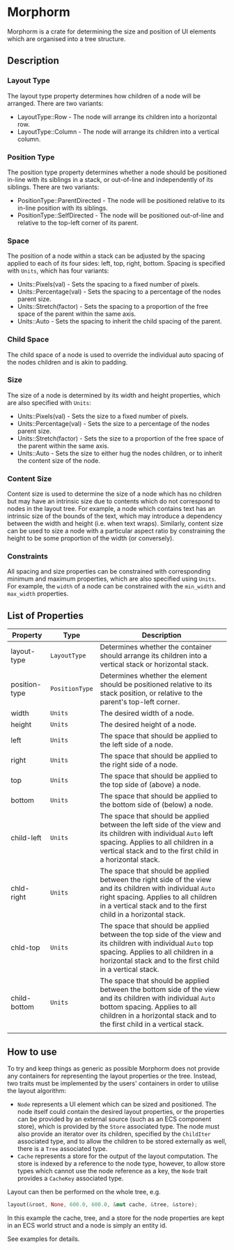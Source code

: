 # Morphorm

Morphorm is a crate for determining the size and position of UI elements which are organised into a tree structure.

## Description

### Layout Type
The layout type property determines how children of a node will be arranged. There are two variants:
- LayoutType::Row - The node will arrange its children into a horizontal row.
- LayoutType::Column - The node will arrange its children into a vertical column.

### Position Type
The position type property determines whether a node should be positioned in-line with its siblings in a stack, or out-of-line and independently of its siblings. There are two variants:
- PositionType::ParentDirected - The node will be positioned relative to its in-line position with its siblings.
- PositionType::SelfDirected - The node will be positioned out-of-line and relative to the top-left corner of its parent.

### Space
The position of a node within a stack can be adjusted by the spacing applied to each of its four sides: left, top, right, bottom.
Spacing is specified with `Units`, which has four variants:
- Units::Pixels(val) - Sets the spacing to a fixed number of pixels.
- Units::Percentage(val) - Sets the spacing to a percentage of the nodes parent size.
- Units::Stretch(factor) - Sets the spacing to a proportion of the free space of the parent within the same axis.
- Units::Auto - Sets the spacing to inherit the child spacing of the parent.

### Child Space
The child space of a node is used to override the individual auto spacing of the nodes children and is akin to padding.

### Size
The size of a node is determined by its width and height properties, which are also specified with `Units`:
- Units::Pixels(val) - Sets the size to a fixed number of pixels.
- Units::Percentage(val) - Sets the size to a percentage of the nodes parent size.
- Units::Stretch(factor) - Sets the size to a proportion of the free space of the parent within the same axis.
- Units::Auto - Sets the size to either hug the nodes children, or to inherit the content size of the node.

### Content Size
Content size is used to determine the size of a node which has no children but may have an intrinsic size due to contents which do not correspond to nodes in the layout tree. For example, a node which contains text has an intrinsic size of the bounds of the text, which may introduce a dependency between the width and height (i.e. when text wraps). Similarly, content size can be used to size a node with a particular aspect ratio by constraining the height to be some proportion of the width (or conversely).

### Constraints
All spacing and size properties can be constrained with corresponding minimum and maximum properties, which are also specified using `Units`. For example, the `width` of a node can be constrained with the `min_width` and `max_width` properties.

## List of Properties

| **Property**  | **Type**       | **Description**                                                                                                                                                                                                        |
|---------------|----------------|------------------------------------------------------------------------------------------------------------------------------------------------------------------------------------------------------------------------|
| layout-type   | `LayoutType`   | Determines whether the container should arrange its children into a vertical stack or horizontal stack.                                                                                                                |
| position-type | `PositionType` | Determines whether the element should be positioned relative to its stack position, or relative to the parent's top-left corner.                                                                                       |
| width         | `Units`        | The desired width of a node.                                                                                                                                                                                           |
| height        | `Units`        | The desired height of a node.                                                                                                                                                                                          |
| left          | `Units`        | The space that should be applied to the left side of a node.                                                                                                                                                           |
| right         | `Units`        | The space that should be applied to the right side of a node.                                                                                                                                                          |
| top           | `Units`        | The space that should be applied to the top side of (above) a node.                                                                                                                                                    |
| bottom        | `Units`        | The space that should be applied to the bottom side of (below) a node.                                                                                                                                                 |
| child-left    | `Units`        | The space that should be applied between the left side of the view and its children with individual `Auto` left spacing. Applies to all children in a vertical stack and to the first child in a horizontal stack.     |
| chld-right    | `Units`        | The space that should be applied between the right side of the view and its children with individual `Auto` right spacing. Applies to all children in a vertical stack and to the first child in a horizontal stack.   |
| chld-top      | `Units`        | The space that should be applied between the top side of the view and its children with individual `Auto` top spacing. Applies to all children in a horizontal stack and to the first child in a vertical stack.       |
| child-bottom  | `Units`        | The space that should be applied between the bottom side of the view and its children with individual `Auto` bottom spacing. Applies to all children in a horizontal stack and to the first child in a vertical stack. |
|               |                |                                                                                                                                                                                                                        |

## How to use

To try and keep things as generic as possible Morphorm does not provide any containers for representing the layout properties or the tree.
Instead, two traits must be implemented by the users' containers in order to utilise the layout algorithm:

 - `Node` represents a UI element which can be sized and positioned. The node itself could contain the desired layout properties, or the properties can be provided by an external source (such as an ECS component store), which is provided by the `Store` associated type. The node must also provide an iterator over its children, specified by the `ChildIter` associated type, and to allow the children to be stored externally as well, there is a `Tree` associated type.
 - `Cache` represents a store for the output of the layout computation. The store is indexed by a reference to the node type, however, to allow store types which cannot use the node reference as a key, the `Node` trait provides a `CacheKey` associated type.
 
Layout can then be performed on the whole tree, e.g.
```rs
layout(&root, None, 600.0, 600.0, &mut cache, &tree, &store);
```
In this example the cache, tree, and a store for the node properties are kept in an ECS world struct and a node is simply an entity id.

See examples for details.